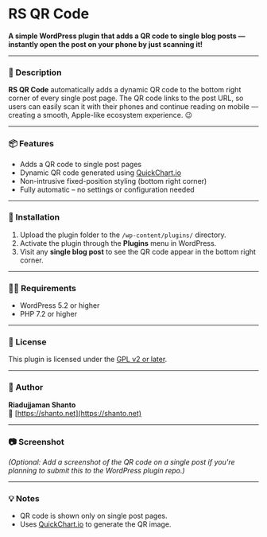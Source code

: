 # RS QR Code

**A simple WordPress plugin that adds a QR code to single blog posts — instantly open the post on your phone by just scanning it!**

---

### 🧩 Description

**RS QR Code** automatically adds a dynamic QR code to the bottom right corner of every single post page. The QR code links to the post URL, so users can easily scan it with their phones and continue reading on mobile — creating a smooth, Apple-like ecosystem experience. 😉

---

### 📦 Features

- Adds a QR code to single post pages
- Dynamic QR code generated using [QuickChart.io](https://quickchart.io/)
- Non-intrusive fixed-position styling (bottom right corner)
- Fully automatic – no settings or configuration needed

---

### 🚀 Installation

1. Upload the plugin folder to the `/wp-content/plugins/` directory.
2. Activate the plugin through the **Plugins** menu in WordPress.
3. Visit any **single blog post** to see the QR code appear in the bottom right corner.

---

### 🧑‍💻 Requirements

- WordPress 5.2 or higher  
- PHP 7.2 or higher

---

### 🔐 License

This plugin is licensed under the [GPL v2 or later](https://www.gnu.org/licenses/gpl-2.0.html).

---

### 🧠 Author

**Riadujjaman Shanto**  
🔗 [https://shanto.net](https://shanto.net)

---

### 📷 Screenshot

*(Optional: Add a screenshot of the QR code on a single post if you're planning to submit this to the WordPress plugin repo.)*

---

### 💡 Notes

- QR code is shown only on single post pages.
- Uses [QuickChart.io](https://quickchart.io/) to generate the QR image.
